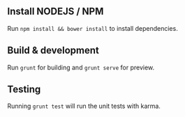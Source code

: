 ## Install NODEJS / NPM

Run `npm install && bower install` to install dependencies. 

## Build & development

Run `grunt` for building and `grunt serve` for preview.

## Testing

Running `grunt test` will run the unit tests with karma.
